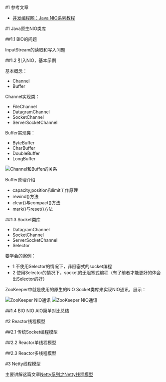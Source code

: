 #1 参考文章

-	[并发编程网：Java NIO系列教程](http://ifeve.com/socket-channel)

#1 Java原生NIO类库

##1.1 BIO的问题

InputStream的读取和写入问题

##1.2 引入NIO，基本示例

基本概念：

-	Channel
-	Buffer

Channel实现类：

-	FileChannel
-	DatagramChannel
-	SocketChannel
-	ServerSocketChannel

Buffer实现类：

-	ByteBuffer
-	CharBuffer
-	DoubleBuffer
-	LongBuffer

![Channel和Buffer的关系](https://static.oschina.net/uploads/img/201510/22201601_paey.png "Channel和Buffer的关系")

Buffer原理介绍

-	capacity,position和limit工作原理
-	rewind()方法
-	clear()与compact()方法
-	mark()与reset()方法

##1.3 Socket类库

-	DatagramChannel
-	SocketChannel
-	ServerSocketChannel
-	Selector

要学会的案例：

-	1 不使用Selector的情况下，非阻塞式的socket编程
-	2 使用Selector的情况下，socket的无阻塞式编程（有了前者才能更好的体会出Selector的好）


ZooKeeper中就是使用的原生的NIO Socket类库来实现NIO通讯，展示：

![ZooKeeper NIO通讯](https://static.oschina.net/uploads/img/201510/29084554_s23M.png "ZooKeeper NIO通讯")
![ZooKeeper NIO通讯](https://static.oschina.net/uploads/img/201510/29084702_84Lh.png "ZooKeeper NIO通讯")

##1.4 BIO NIO AIO简单对比总结

#2 Reactor线程模型

##2.1 传统Socket编程模型

##2.2 Reactor单线程模型

##2.3 Reactor多线程模型

#3 Netty线程模型

主要讲解这篇文章[Netty系列之Netty线程模型](http://www.infoq.com/cn/articles/netty-threading-model)


